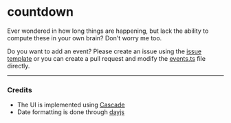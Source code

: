 # countdown

Ever wondered in how long things are happening, but lack the ability to compute these in your own brain? Don't worry me too.

Do you want to add an event? Please create an issue using the [issue template](https://github.com/Mavulp/countdown/issues/new?assignees=dolanske&labels=&projects=&template=new-event.md&title=%5BRequest%5D+New+event) or you can create a pull request and modify the [events.ts](https://github.com/Mavulp/countdown/blob/main/src/events.ts) file directly.

---

### Credits

- The UI is implemented using [Cascade](https://dolansky.dev/projects/16)
- Date formatting is done through [dayjs](https://day.js.org/)
